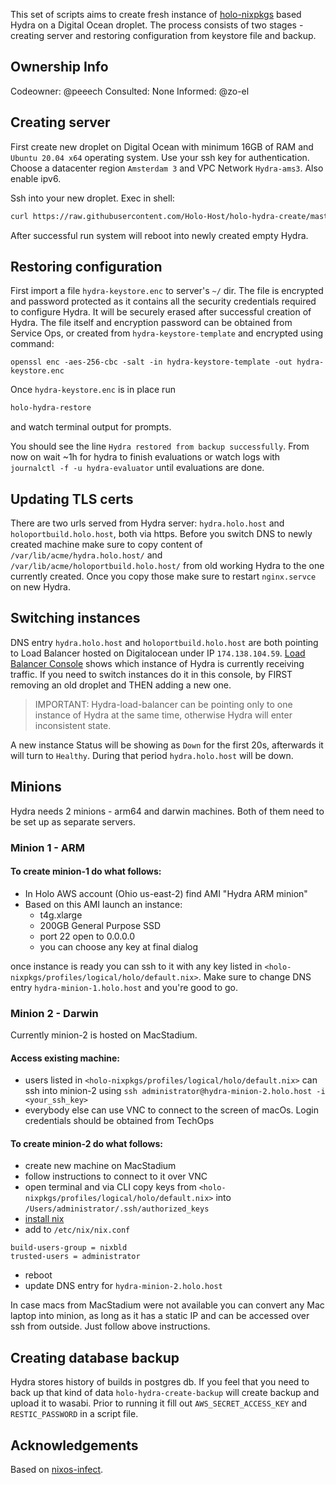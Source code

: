 This set of scripts aims to create fresh instance of [holo-nixpkgs](https://github.com/Holo-Host/holo-nixpkgs) based Hydra on a Digital Ocean droplet. The process consists of two stages - creating server and restoring configuration from keystore file and backup.

## Ownership Info
Codeowner: @peeech
Consulted: None
Informed: @zo-el

## Creating server
First create new droplet on Digital Ocean with minimum 16GB of RAM and `Ubuntu 20.04 x64` operating system. Use your ssh key for authentication. Choose a datacenter region `Amsterdam 3` and VPC Network `Hydra-ams3`. Also enable ipv6.

Ssh into your new droplet. Exec in shell:
```bash
curl https://raw.githubusercontent.com/Holo-Host/holo-hydra-create/master/holo-hydra-create | bash 2>&1 | tee /tmp/hydra_config.log
```
After successful run system will reboot into newly created empty Hydra.

## Restoring configuration

First import a file `hydra-keystore.enc` to server's `~/` dir. The file is encrypted and password protected as it contains all the security credentials required to configure Hydra. It will be securely erased after successful creation of Hydra. The file itself and encryption password can be obtained from Service Ops, or created from `hydra-keystore-template` and encrypted using command:
```
openssl enc -aes-256-cbc -salt -in hydra-keystore-template -out hydra-keystore.enc
```

Once `hydra-keystore.enc` is in place run
```bash
holo-hydra-restore
```
and watch terminal output for prompts.

You should see the line `Hydra restored from backup successfully`. From now on wait ~1h for hydra to finish evaluations or watch logs with `journalctl -f -u hydra-evaluator` until evaluations are done.

## Updating TLS certs

There are two urls served from Hydra server: `hydra.holo.host` and `holoportbuild.holo.host`, both via https. Before you switch DNS to newly created machine make sure to copy content of `/var/lib/acme/hydra.holo.host/` and `/var/lib/acme/holoportbuild.holo.host/` from old working Hydra to the one currently created. Once you copy those make sure to restart `nginx.servce` on new Hydra.

## Switching instances
DNS entry `hydra.holo.host` and `holoportbuild.holo.host` are both pointing to Load Balancer hosted on Digitalocean under IP `174.138.104.59`. [Load Balancer Console](https://cloud.digitalocean.com/networking/load_balancers/5024c0aa-2e05-4a2e-acce-2d327aaee036/droplets) shows which instance of Hydra is currently receiving traffic. If you need to switch instances do it in this console, by FIRST removing an old droplet and THEN adding a new one.

> IMPORTANT: Hydra-load-balancer can be pointing only to one instance of Hydra at the same time, otherwise Hydra will enter inconsistent state.

A new instance Status will be showing as `Down` for the first 20s, afterwards it will turn to `Healthy`. During that period `hydra.holo.host` will be down.

## Minions

Hydra needs 2 minions - arm64 and darwin machines. Both of them need to be set up as separate servers.

### Minion 1 - ARM

#### To create minion-1 do what follows:
 - In Holo AWS account (Ohio us-east-2) find AMI "Hydra ARM minion"
 - Based on this AMI launch an instance:
   - t4g.xlarge
   - 200GB General Purpose SSD
   - port 22 open to 0.0.0.0
   - you can choose any key at final dialog

once instance is ready you can ssh to it with any key listed in `<holo-nixpkgs/profiles/logical/holo/default.nix>`. Make sure to change DNS entry `hydra-minion-1.holo.host` and you're good to go.

### Minion 2 - Darwin

Currently minion-2 is hosted on MacStadium.

#### Access existing machine:
 - users listed in `<holo-nixpkgs/profiles/logical/holo/default.nix>` can ssh into minion-2 using `ssh administrator@hydra-minion-2.holo.host -i <your_ssh_key>`
 - everybody else can use VNC to connect to the screen of macOs. Login credentials should be obtained from TechOps

 #### To create minion-2 do what follows:
 - create new machine on MacStadium
 - follow instructions to connect to it over VNC
 - open terminal and via CLI copy keys from `<holo-nixpkgs/profiles/logical/holo/default.nix>` into `/Users/administrator/.ssh/authorized_keys`
 - [install nix](https://nixos.org/download.html)
 - add to `/etc/nix/nix.conf`
 ```
 build-users-group = nixbld
 trusted-users = administrator
 ```
 - reboot
 - update DNS entry for `hydra-minion-2.holo.host`

In case macs from MacStadium were not available you can convert any Mac laptop into minion, as long as it has a static IP and can be accessed over ssh from outside. Just follow above instructions.

## Creating database backup

Hydra stores history of builds in postgres db. If you feel that you need to back up that kind of data `holo-hydra-create-backup` will create backup and upload it to wasabi. Prior to running it fill out `AWS_SECRET_ACCESS_KEY` and `RESTIC_PASSWORD` in a script file.

## Acknowledgements

Based on [nixos-infect](https://github.com/elitak/nixos-infect/blob/master/nixos-infect).
